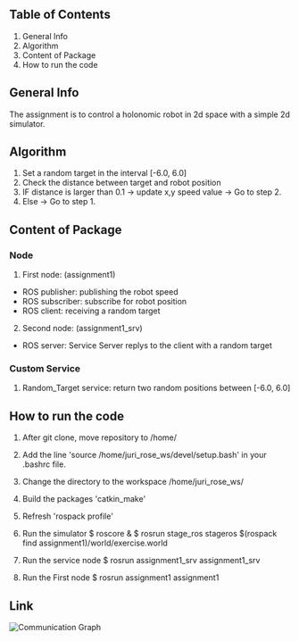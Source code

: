 ## Table of Contents
1. General Info 
2. Algorithm 
3. Content of Package
4. How to run the code

## General Info 
The assignment is to control a holonomic robot in 2d space 
with a simple 2d simulator.

## Algorithm
1. Set a random target in the interval [-6.0, 6.0]
2. Check the distance between target and robot position
3. IF distance is larger than 0.1 
	-> update x,y speed value 
	-> Go to step 2.
4. Else -> Go to step 1.

## Content of Package
### Node
1. First node:	(assignment1)
* ROS publisher: publishing the robot speed
* ROS subscriber: subscribe for robot position
* ROS client: receiving a random target
2. Second node: (assignment1_srv)
* ROS server: Service Server replys to the client with a random target

### Custom Service
1. Random_Target service: return two random positions between [-6.0, 6.0]

## How to run the code
1. After git clone, move repository to /home/
2. Add the line 'source /home/juri_rose_ws/devel/setup.bash' in your .bashrc file.
3. Change the directory to the workspace /home/juri_rose_ws/
4. Build the packages 'catkin_make'
5. Refresh 'rospack profile'
6. Run the simulator
	$ roscore &
	$ rosrun stage_ros stageros $(rospack find assignment1)/world/exercise.world

7. Run the service node
	$ rosrun assignment1_srv assignment1_srv

8. Run the First node 
	$ rosrun assignment1 assignment1

## Link
![Communication Graph](../master/myFolder/rosgraph.png)

